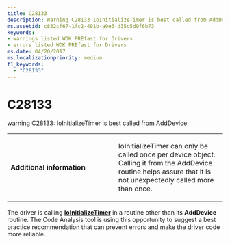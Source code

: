 ```yaml
---
title: C28133
description: Warning C28133 IoInitializeTimer is best called from AddDevice.
ms.assetid: c832cf67-1fc2-491b-a9e3-d35c5d9f6b73
keywords:
- warnings listed WDK PREfast for Drivers
- errors listed WDK PREfast for Drivers
ms.date: 04/20/2017
ms.localizationpriority: medium 
f1_keywords: 
  - "C28133"
---
```


# C28133


warning C28133: IoInitializeTimer is best called from AddDevice

<table>
<colgroup>
<col width="50%" />
<col width="50%" />
</colgroup>
<tbody>
<tr class="odd">
<td align="left"><p><strong>Additional information</strong></p></td>
<td align="left"><p>IoInitializeTimer can only be called once per device object. Calling it from the AddDevice routine helps assure that it is not unexpectedly called more than once.</p></td>
</tr>
</tbody>
</table>

 

The driver is calling [**IoInitializeTimer**](https://docs.microsoft.com/windows-hardware/drivers/ddi/content/wdm/nf-wdm-ioinitializetimer) in a routine other than its **AddDevice** routine. The Code Analysis tool is using this opportunity to suggest a best practice recommendation that can prevent errors and make the driver code more reliable.

 

 





